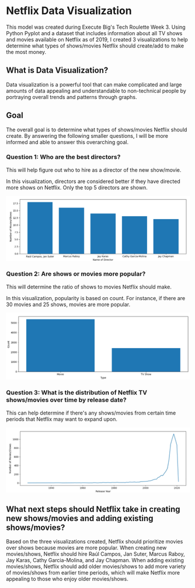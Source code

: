 # Netflix Data Visualization
This model was created during Execute Big's Tech Roulette Week 3. Using Python Pyplot and a dataset that includes information about all TV shows and movies available on Netflix as of 2019, I created 3 visualizations to help determine what types of shows/movies Netflix should create/add to make the most money.

## What is Data Visualization?
Data visualization is a powerful tool that can make complicated and large amounts of data appealing and understandable to non-technical people by portraying overall trends and patterns through graphs. 

## Goal
The overall goal is to determine what types of shows/movies Netflix should create. By answering the following smaller questions, I will be more informed and able to answer this overarching goal.

### Question 1: Who are the best directors?
This will help figure out who to hire as a director of the new show/movie.

In this visualization, directors are considered better if they have directed more shows on Netflix. Only the top 5 directors are shown. 

![Plot 1](https://github.com/jbian92/Netflix-Data-Visualization/blob/8e412c122b3626a79972b44562daa489c4716d4c/Question%201.png)

### Question 2: Are shows or movies more popular?
This will determine the ratio of shows to movies Netflix should make.

In this visualization, popularity is based on count. For instance, if there are 30 movies and 25 shows, movies are more popular.

![Plot 2](https://github.com/jbian92/Netflix-Data-Visualization/blob/8e412c122b3626a79972b44562daa489c4716d4c/Question%202.png)

### Question 3: What is the distribution of Netflix TV shows/movies over time by release date?
This can help determine if there's any shows/movies from certain time periods that Netflix may want to expand upon.

![Plot 3](https://github.com/jbian92/Netflix-Data-Visualization/blob/8e412c122b3626a79972b44562daa489c4716d4c/Question%203.png)

## What next steps should Netflix take in creating new shows/movies and adding existing shows/movies?
Based on the three visualizations created, Netflix should prioritize movies over shows because movies are more popular. When creating new movies/shows, Netflix should hire Raúl Campos, Jan Suter, Marcus Raboy, Jay Karas, Cathy Garcia-Molina, and Jay Chapman. When adding existing movies/shows, Netflix should add older movies/shows to add more variety of movies/shows from earlier time periods, which will make Netflix more appealing to those who enjoy older movies/shows. 
